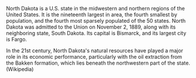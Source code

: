 North Dakota is a U.S. state in the midwestern and northern regions of the United States. It is the nineteenth largest in area, the fourth smallest by population, and the fourth most sparsely populated of the 50 states. North Dakota was admitted to the Union on November 2, 1889, along with its neighboring state, South Dakota. Its capital is Bismarck, and its largest city is Fargo.

In the 21st century, North Dakota's natural resources have played a major role in its economic performance, particularly with the oil extraction from the Bakken formation, which lies beneath the northwestern part of the state. (Wikipedia)
